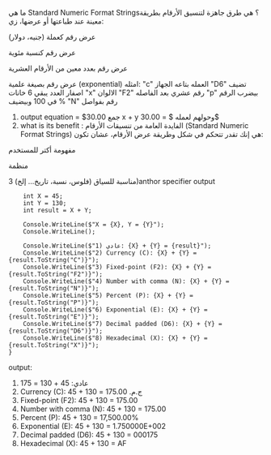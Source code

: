 ما هي Standard Numeric Format Strings؟
هي طرق جاهزة لتنسيق الأرقام بطريقة معينة عند طباعتها أو عرضها، زي:

عرض رقم كعملة (جنيه، دولار)

عرض رقم كنسبة مئوية

عرض رقم بعدد معين من الأرقام العشرية

عرض رقم بصيغة علمية (exponential)
امثله:
"c" العمله بتاعه الجهاز
"D6" تضيف اصفار العدد يبقي 6 خانات
"x" الالوان
"F2" رقم عشري بعد الفاصله
"p" بيضرب الرقم في 100 وبيضيف %
"N" رقم بفواصل 
1) output equation = $30.00
جمع x + y وحولهم لعمله $ 
= 30.00$
2) what is its benefit : 
الفايدة العامة من تنسيقات الأرقام (Standard Numeric Format Strings)
هي إنك تقدر تتحكم في شكل وطريقة عرض الأرقام، عشان تكون:

مفهومة أكتر للمستخدم

منظمة

مناسبة للسياق (فلوس، نسبة، تاريخ… إلخ)
3)anthor specifier output 

        int X = 45;
        int Y = 130;
        int result = X + Y;

        Console.WriteLine($"X = {X}, Y = {Y}");
        Console.WriteLine();

        Console.WriteLine($"1) عادي: {X} + {Y} = {result}");
        Console.WriteLine($"2) Currency (C): {X} + {Y} = {result.ToString("C")}");
        Console.WriteLine($"3) Fixed-point (F2): {X} + {Y} = {result.ToString("F2")}");
        Console.WriteLine($"4) Number with comma (N): {X} + {Y} = {result.ToString("N")}");
        Console.WriteLine($"5) Percent (P): {X} + {Y} = {result.ToString("P")}");
        Console.WriteLine($"6) Exponential (E): {X} + {Y} = {result.ToString("E")}");
        Console.WriteLine($"7) Decimal padded (D6): {X} + {Y} = {result.ToString("D6")}");
        Console.WriteLine($"8) Hexadecimal (X): {X} + {Y} = {result.ToString("X")}");
    }
output:
1) عادي: 45 + 130 = 175
2) Currency (C): 45 + 130 = ج.م.‏ 175.00
3) Fixed-point (F2): 45 + 130 = 175.00
4) Number with comma (N): 45 + 130 = 175.00
5) Percent (P): 45 + 130 = 17,500.00%
6) Exponential (E): 45 + 130 = 1.750000E+002
7) Decimal padded (D6): 45 + 130 = 000175
8) Hexadecimal (X): 45 + 130 = AF
